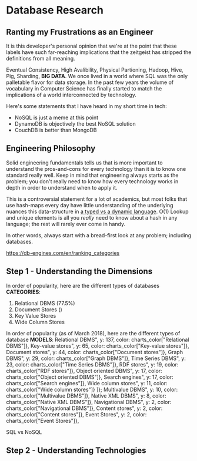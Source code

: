 # Database Research

## Ranting my Frustrations as an Engineer

It is this developer's personal opinion that we're at the point that these labels have such far-reaching implications that the zeitgeist has stripped the definitions from all meaning.

Eventual Consistency, High Avalibility, Physical Partioning, Hadoop, Hive, Pig, Sharding, **BIG DATA**. We once lived in a world where SQL was the only palletable flavor for data storage. In the past few years the volume of vocabulary in Computer Science has finally started to match the implications of a world interconnected by technology.

Here's some statements that I have heard in my short time in tech:
 * NoSQL is just a meme at this point
 * DynamoDB is objectively the best NoSQL solution
 * CouchDB is better than MongoDB

## Engineering Philosophy

Solid engineering fundamentals tells us that is more important to understand the pros-and-cons for every technology than it is to know one standard really well. Keep in mind that engineering always starts as the problem; you don't really need to know how every technology works in depth in order to understand when to apply it.

This is a controversial statement for a lot of academics, but most folks that use hash-maps every day have little understanding of the underlying nuances this data-structure in [a typed vs a dynamic language](https://developers.redhat.com/blog/2017/02/27/towards-faster-ruby-hash-tables/). O(1) Lookup and unique elements is all you *really* need to know about a hash in any language; the rest will rarely ever come in handy.

In other words, always start with a bread-first look at any problem; including databases.

https://db-engines.com/en/ranking_categories
## Step 1 - Understanding the Dimensions
In order of popularity, here are the different types of databases **CATEGORIES**:
1) Relational DBMS (77.5%)
2) Document Stores ()
3) Key Value Stores
3) Wide Column Stores

In order of popularity (as of March 2018), here are the different types of database **MODELS**:
Relational DBMS", y: 137, color: charts_color["Relational DBMS"]},
Key-value stores", y: 65, color: charts_color["Key-value stores"]},
Document stores", y: 44, color: charts_color["Document stores"]},
Graph DBMS", y: 29, color: charts_color["Graph DBMS"]},
Time Series DBMS", y: 23, color: charts_color["Time Series DBMS"]},
RDF stores", y: 19, color: charts_color["RDF stores"]},
Object oriented DBMS", y: 17, color: charts_color["Object oriented DBMS"]},
Search engines", y: 17, color: charts_color["Search engines"]},
Wide column stores", y: 11, color: charts_color["Wide column stores"]}  ]};
Multivalue DBMS", y: 10, color: charts_color["Multivalue DBMS"]},
Native XML DBMS", y: 8, color: charts_color["Native XML DBMS"]},
Navigational DBMS", y: 2, color: charts_color["Navigational DBMS"]},
Content stores", y: 2, color: charts_color["Content stores"]},
Event Stores", y: 2, color: charts_color["Event Stores"]},


SQL vs NoSQL


## Step 2 - Understanding Technologies
